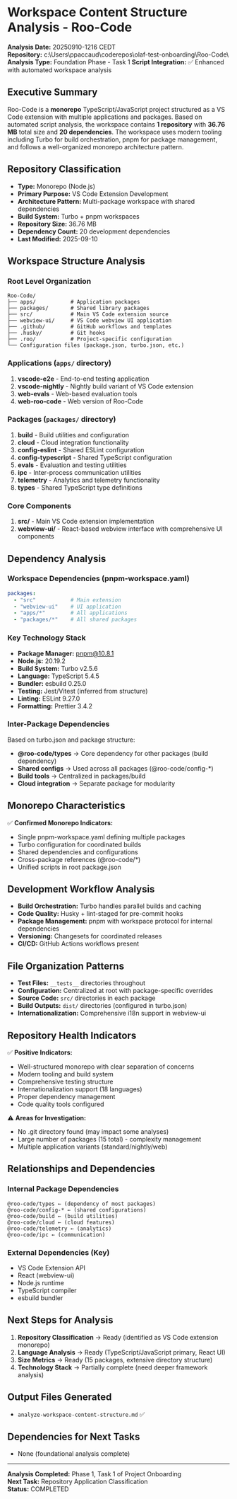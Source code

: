# Workspace Content Structure Analysis - Roo-Code
**Analysis Date:** 20250910-1216 CEDT  
**Repository:** c:\Users\ppaccaud\coderepos\olaf-test-onboarding\Roo-Code\  
**Analysis Type:** Foundation Phase - Task 1
**Script Integration:** ✅ Enhanced with automated workspace analysis

## Executive Summary
Roo-Code is a **monorepo** TypeScript/JavaScript project structured as a VS Code extension with multiple applications and packages. Based on automated script analysis, the workspace contains **1 repository** with **36.76 MB** total size and **20 dependencies**. The workspace uses modern tooling including Turbo for build orchestration, pnpm for package management, and follows a well-organized monorepo architecture pattern.

## Repository Classification
- **Type:** Monorepo (Node.js)
- **Primary Purpose:** VS Code Extension Development
- **Architecture Pattern:** Multi-package workspace with shared dependencies
- **Build System:** Turbo + pnpm workspaces
- **Repository Size:** 36.76 MB
- **Dependency Count:** 20 development dependencies
- **Last Modified:** 2025-09-10

## Workspace Structure Analysis

### Root Level Organization
```
Roo-Code/
├── apps/           # Application packages
├── packages/       # Shared library packages  
├── src/            # Main VS Code extension source
├── webview-ui/     # VS Code webview UI application
├── .github/        # GitHub workflows and templates
├── .husky/         # Git hooks
├── .roo/           # Project-specific configuration
└── Configuration files (package.json, turbo.json, etc.)
```

### Applications (`apps/` directory)
1. **vscode-e2e** - End-to-end testing application
2. **vscode-nightly** - Nightly build variant of VS Code extension
3. **web-evals** - Web-based evaluation tools
4. **web-roo-code** - Web version of Roo-Code

### Packages (`packages/` directory)
1. **build** - Build utilities and configuration
2. **cloud** - Cloud integration functionality
3. **config-eslint** - Shared ESLint configuration
4. **config-typescript** - Shared TypeScript configuration
5. **evals** - Evaluation and testing utilities
6. **ipc** - Inter-process communication utilities
7. **telemetry** - Analytics and telemetry functionality
8. **types** - Shared TypeScript type definitions

### Core Components
1. **src/** - Main VS Code extension implementation
2. **webview-ui/** - React-based webview interface with comprehensive UI components

## Dependency Analysis

### Workspace Dependencies (pnpm-workspace.yaml)
```yaml
packages:
  - "src"           # Main extension
  - "webview-ui"    # UI application  
  - "apps/*"        # All applications
  - "packages/*"    # All shared packages
```

### Key Technology Stack
- **Package Manager:** pnpm@10.8.1
- **Node.js:** 20.19.2
- **Build System:** Turbo v2.5.6
- **Language:** TypeScript 5.4.5
- **Bundler:** esbuild 0.25.0
- **Testing:** Jest/Vitest (inferred from structure)
- **Linting:** ESLint 9.27.0
- **Formatting:** Prettier 3.4.2

### Inter-Package Dependencies
Based on turbo.json and package structure:
- **@roo-code/types** → Core dependency for other packages (build dependency)
- **Shared configs** → Used across all packages (@roo-code/config-*)
- **Build tools** → Centralized in packages/build
- **Cloud integration** → Separate package for modularity

## Monorepo Characteristics
✅ **Confirmed Monorepo Indicators:**
- Single pnpm-workspace.yaml defining multiple packages
- Turbo configuration for coordinated builds
- Shared dependencies and configurations
- Cross-package references (@roo-code/*)
- Unified scripts in root package.json

## Development Workflow Analysis
- **Build Orchestration:** Turbo handles parallel builds and caching
- **Code Quality:** Husky + lint-staged for pre-commit hooks
- **Package Management:** pnpm with workspace protocol for internal dependencies
- **Versioning:** Changesets for coordinated releases
- **CI/CD:** GitHub Actions workflows present

## File Organization Patterns
- **Test Files:** `__tests__` directories throughout
- **Configuration:** Centralized at root with package-specific overrides
- **Source Code:** `src/` directories in each package
- **Build Outputs:** `dist/` directories (configured in turbo.json)
- **Internationalization:** Comprehensive i18n support in webview-ui

## Repository Health Indicators
✅ **Positive Indicators:**
- Well-structured monorepo with clear separation of concerns
- Modern tooling and build system
- Comprehensive testing structure
- Internationalization support (18 languages)
- Proper dependency management
- Code quality tools configured

⚠️ **Areas for Investigation:**
- No .git directory found (may impact some analyses)
- Large number of packages (15 total) - complexity management
- Multiple application variants (standard/nightly/web)

## Relationships and Dependencies

### Internal Package Dependencies
```
@roo-code/types ← (dependency of most packages)
@roo-code/config-* ← (shared configurations)
@roo-code/build ← (build utilities)
@roo-code/cloud ← (cloud features)
@roo-code/telemetry ← (analytics)
@roo-code/ipc ← (communication)
```

### External Dependencies (Key)
- VS Code Extension API
- React (webview-ui)
- Node.js runtime
- TypeScript compiler
- esbuild bundler

## Next Steps for Analysis
1. **Repository Classification** → Ready (identified as VS Code extension monorepo)
2. **Language Analysis** → Ready (TypeScript/JavaScript primary, React UI)
3. **Size Metrics** → Ready (15 packages, extensive directory structure)
4. **Technology Stack** → Partially complete (need deeper framework analysis)

## Output Files Generated
- `analyze-workspace-content-structure.md` ✅

## Dependencies for Next Tasks
- None (foundational analysis complete)

---
**Analysis Completed:** Phase 1, Task 1 of Project Onboarding  
**Next Task:** Repository Application Classification  
**Status:** COMPLETED
